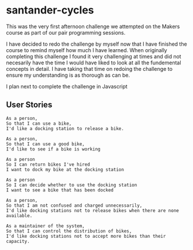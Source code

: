 # santander-cycles

This was the very first afternoon challenge we attempted on the Makers course as part of our pair programming sessions.

I have decided to redo the challenge by myself now that I have finished the course to remind myself how much I have learned. When originally completing this challenge I found it very challenging at times and did not necesarily have the time I would have liked to look at all the fundemental concepts in detail. I have taking that time on redoing the challenge to ensure my understanding is as thorough as can be.

I plan next to complete the challenge in Javascript 

## User Stories

```
As a person,
So that I can use a bike,
I'd like a docking station to release a bike.
```

```
As a person,
So that I can use a good bike,
I'd like to see if a bike is working
```

```
As a person
So I can return bikes I've hired
I want to dock my bike at the docking station
```

```
As a person
So I can decide whether to use the docking station
I want to see a bike that has been docked
```

```
As a person,
So that I am not confused and charged unnecessarily,
I'd like docking stations not to release bikes when there are none available.
```

```
As a maintainer of the system,
So that I can control the distribution of bikes,
I'd like docking stations not to accept more bikes than their capacity.
```